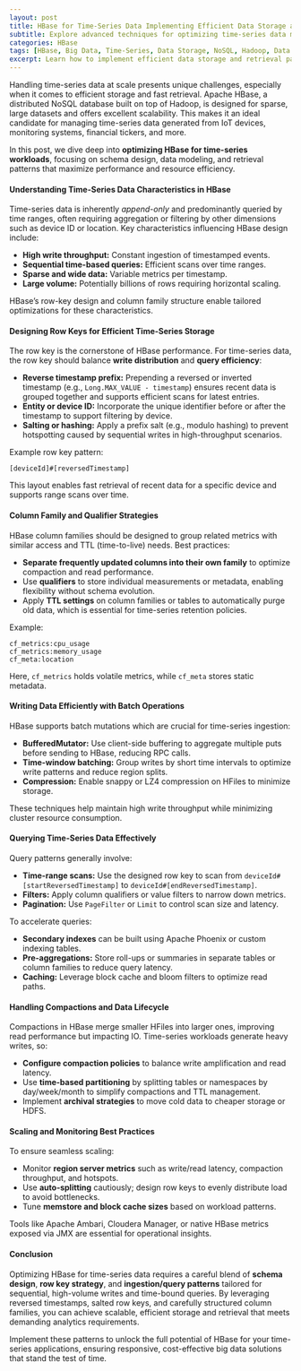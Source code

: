 ```yaml
---
layout: post  
title: HBase for Time-Series Data Implementing Efficient Data Storage and Retrieval Patterns  
subtitle: Explore advanced techniques for optimizing time-series data management in HBase for high-performance analytics  
categories: HBase  
tags: [HBase, Big Data, Time-Series, Data Storage, NoSQL, Hadoop, Data Retrieval]  
excerpt: Learn how to implement efficient data storage and retrieval patterns for time-series data in HBase, enabling scalable and high-performance analytics for large datasets.  
---
```

Handling time-series data at scale presents unique challenges, especially when it comes to efficient storage and fast retrieval. Apache HBase, a distributed NoSQL database built on top of Hadoop, is designed for sparse, large datasets and offers excellent scalability. This makes it an ideal candidate for managing time-series data generated from IoT devices, monitoring systems, financial tickers, and more.

In this post, we dive deep into **optimizing HBase for time-series workloads**, focusing on schema design, data modeling, and retrieval patterns that maximize performance and resource efficiency.

#### Understanding Time-Series Data Characteristics in HBase

Time-series data is inherently *append-only* and predominantly queried by time ranges, often requiring aggregation or filtering by other dimensions such as device ID or location. Key characteristics influencing HBase design include:

- **High write throughput:** Constant ingestion of timestamped events.
- **Sequential time-based queries:** Efficient scans over time ranges.
- **Sparse and wide data:** Variable metrics per timestamp.
- **Large volume:** Potentially billions of rows requiring horizontal scaling.

HBase’s row-key design and column family structure enable tailored optimizations for these characteristics.

#### Designing Row Keys for Efficient Time-Series Storage

The row key is the cornerstone of HBase performance. For time-series data, the row key should balance **write distribution** and **query efficiency**:

- **Reverse timestamp prefix:** Prepending a reversed or inverted timestamp (e.g., `Long.MAX_VALUE - timestamp`) ensures recent data is grouped together and supports efficient scans for latest entries.
- **Entity or device ID:** Incorporate the unique identifier before or after the timestamp to support filtering by device.
- **Salting or hashing:** Apply a prefix salt (e.g., modulo hashing) to prevent hotspotting caused by sequential writes in high-throughput scenarios.

Example row key pattern:

```  
[deviceId]#[reversedTimestamp]  
```

This layout enables fast retrieval of recent data for a specific device and supports range scans over time.

#### Column Family and Qualifier Strategies

HBase column families should be designed to group related metrics with similar access and TTL (time-to-live) needs. Best practices:

- **Separate frequently updated columns into their own family** to optimize compaction and read performance.
- Use **qualifiers** to store individual measurements or metadata, enabling flexibility without schema evolution.
- Apply **TTL settings** on column families or tables to automatically purge old data, which is essential for time-series retention policies.

Example:

```
cf_metrics:cpu_usage  
cf_metrics:memory_usage  
cf_meta:location  
```

Here, `cf_metrics` holds volatile metrics, while `cf_meta` stores static metadata.

#### Writing Data Efficiently with Batch Operations

HBase supports batch mutations which are crucial for time-series ingestion:

- **BufferedMutator:** Use client-side buffering to aggregate multiple puts before sending to HBase, reducing RPC calls.
- **Time-window batching:** Group writes by short time intervals to optimize write patterns and reduce region splits.
- **Compression:** Enable snappy or LZ4 compression on HFiles to minimize storage.

These techniques help maintain high write throughput while minimizing cluster resource consumption.

#### Querying Time-Series Data Effectively

Query patterns generally involve:

- **Time-range scans:** Use the designed row key to scan from `deviceId#[startReversedTimestamp]` to `deviceId#[endReversedTimestamp]`.
- **Filters:** Apply column qualifiers or value filters to narrow down metrics.
- **Pagination:** Use `PageFilter` or `Limit` to control scan size and latency.

To accelerate queries:

- **Secondary indexes** can be built using Apache Phoenix or custom indexing tables.
- **Pre-aggregations:** Store roll-ups or summaries in separate tables or column families to reduce query latency.
- **Caching:** Leverage block cache and bloom filters to optimize read paths.

#### Handling Compactions and Data Lifecycle

Compactions in HBase merge smaller HFiles into larger ones, improving read performance but impacting IO. Time-series workloads generate heavy writes, so:

- **Configure compaction policies** to balance write amplification and read latency.
- Use **time-based partitioning** by splitting tables or namespaces by day/week/month to simplify compactions and TTL management.
- Implement **archival strategies** to move cold data to cheaper storage or HDFS.

#### Scaling and Monitoring Best Practices

To ensure seamless scaling:

- Monitor **region server metrics** such as write/read latency, compaction throughput, and hotspots.
- Use **auto-splitting** cautiously; design row keys to evenly distribute load to avoid bottlenecks.
- Tune **memstore and block cache sizes** based on workload patterns.

Tools like Apache Ambari, Cloudera Manager, or native HBase metrics exposed via JMX are essential for operational insights.

#### Conclusion

Optimizing HBase for time-series data requires a careful blend of **schema design**, **row key strategy**, and **ingestion/query patterns** tailored for sequential, high-volume writes and time-bound queries. By leveraging reversed timestamps, salted row keys, and carefully structured column families, you can achieve scalable, efficient storage and retrieval that meets demanding analytics requirements.

Implement these patterns to unlock the full potential of HBase for your time-series applications, ensuring responsive, cost-effective big data solutions that stand the test of time.
